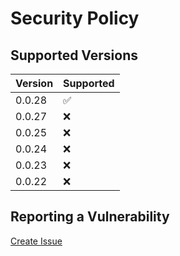 # Security Policy

## Supported Versions

| Version | Supported          |
| ------- | ------------------ |
| 0.0.28  | :white_check_mark: |
| 0.0.27  | :x:                |
| 0.0.25  | :x:                |
| 0.0.24  | :x:                |
| 0.0.23  | :x:                |
| 0.0.22  | :x:                |

## Reporting a Vulnerability

[Create Issue](https://github.com/gregoranders/ts-playground/issues/new?labels=bug&template=bug_report.md&title=Security+Issue)
